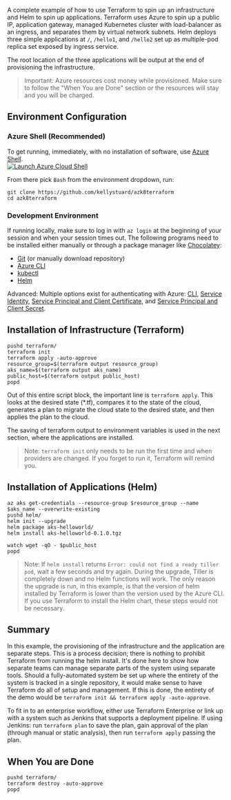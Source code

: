 A complete example of how to use Terraform to spin up an infrastructure and Helm to spin up applications. Terraform uses Azure to spin up a public IP, application gateway, managed Kubernetes cluster with load-balancer as an ingress, and separates them by virtual network subnets. Helm deploys three simple applications at `/`, `/hello1`, and `/hello2` set up as multiple-pod replica set exposed by ingress service.

The root location of the three applications will be output at the end of provisioning the infrastructure.

> Important: Azure resources cost money while provisioned. Make sure to follow the "When You are Done" section or the resources will stay and you will be charged.

## Environment Configuration

### Azure Shell (Recommended)
To get running, immediately, with no installation of software, use [Azure Shell](https://docs.microsoft.com/en-us/azure/cloud-shell/overview).  
[![Launch Azure Cloud Shell](https://shell.azure.com/images/launchcloudshell.png)](https://shell.azure.com/)

From there pick `Bash` from the environment dropdown, run:
```
git clone https://github.com/kellystuard/azk8terraform
cd azk8terraform
```

### Development Environment
If running locally, make sure to log in with `az login` at the beginning of your session and when your session times out. The following programs need to be installed either manually or through a package manager like [Chocolatey](https://chocolatey.org/):
* [Git](https://desktop.github.com/) (or manually download repository)
* [Azure CLI](https://docs.microsoft.com/en-us/cli/azure/install-azure-cli?view=azure-cli-latest)
* [kubectl](https://kubernetes.io/docs/tasks/tools/install-kubectl/)
* [Helm](https://helm.sh/docs/using_helm/#installing-helm)

Advanced: Multiple options exist for authenticating with Azure: [CLI](https://www.terraform.io/docs/providers/azurerm/auth/azure_cli.html), [Service Identity](https://www.terraform.io/docs/providers/azurerm/auth/managed_service_identity.html), [Service Principal and Client Certificate](https://www.terraform.io/docs/providers/azurerm/auth/service_principal_client_certificate.html), and [Service Principal and Client Secret](https://www.terraform.io/docs/providers/azurerm/auth/service_principal_client_secret.html).

## Installation of Infrastructure (Terraform)
```
pushd terraform/
terraform init
terraform apply -auto-approve
resource_group=$(terraform output resource_group)
aks_name=$(terraform output aks_name)
public_host=$(terraform output public_host)
popd
```

Out of this entire script block, the important line is `terraform apply`. This looks at the desired state (\*.tf), compares it to the state of the cloud, generates a plan to migrate the cloud state to the desired state, and then applies the plan to the cloud.

The saving of terraform output to environment variables is used in the next section, where the applications are installed.

> Note: `terraform init` only needs to be run the first time and when providers are changed. If you forget to run it, Terraform will remind you.

## Installation of Applications (Helm)
```
az aks get-credentials --resource-group $resource_group --name $aks_name --overwrite-existing
pushd helm/
helm init --upgrade
helm package aks-helloworld/
helm install aks-helloworld-0.1.0.tgz

watch wget -qO - $public_host
popd
```


> Note: If `helm install` returns `Error: could not find a ready tiller pod`, wait a few seconds and try again. During the upgrade, Tiller is completely down and no Helm functions will work. The only reason the upgrade is run, in this example, is that the version of helm installed by Terraform is lower than the version used by the Azure CLI. If you use Terraform to install the Helm chart, these steps would not be necessary.

## Summary
In this example, the provisioning of the infrastructure and the application are separate steps. This is a process decision; there is nothing to prohibit Terraform from running the helm install. It's done here to show how separate teams can manage separate parts of the system using separate tools. Should a fully-automated system be set up where the entirety of the system is tracked in a single repository, it would make sense to have Terraform do all of setup and management. If this is done, the entirety of the demo would be `terraform init && terraform apply -auto-approve`.

To fit in to an enterprise workflow, either use Terraform Enterprise or link up with a system such as Jenkins that supports a deployment pipeline. If using Jenkins: run `terraform plan` to save the plan, gain approval of the plan (through manual or static analysis), then run `terraform apply` passing the plan.

## When You are Done
```
pushd terraform/
terraform destroy -auto-approve
popd
```
